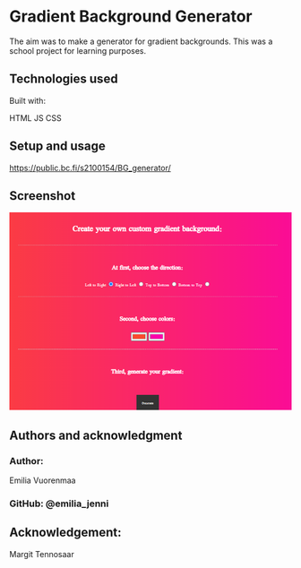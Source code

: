 # Gradient Background Generator

The aim was to make a generator for gradient backgrounds.
This was a school project for learning purposes.

## Technologies used

Built with:

HTML
JS
CSS

## Setup and usage

https://public.bc.fi/s2100154/BG_generator/

## Screenshot

![Gradient Screenshot](gradient.png)

## Authors and acknowledgment

### Author:

Emilia Vuorenmaa

### GitHub: @emilia_jenni

## Acknowledgement:

Margit Tennosaar
